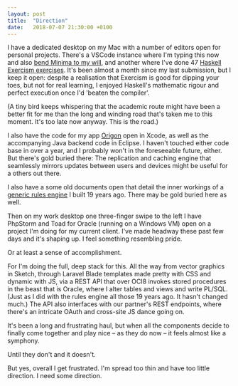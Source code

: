 ```yaml
---
layout: post
title:  "Direction"
date:   2018-07-07 21:30:00 +0100
---
```

I have a dedicated desktop on my Mac with a number of editors open for personal projects. There's a VSCode instance where I'm typing this now and also [bend Minima to my will](https://andersblehr.github.io/under-construction/), and another where I've done 47 [Haskell Exercism exercises](http://exercism.io/andersblehr). It's been almost a month since my last submission, but I keep it open: despite a realisation that Exercism is good for dipping your toes, but not for real learning, I enjoyed Haskell's mathematic rigour and perfect execution once I'd 'beaten the compiler'.

(A tiny bird keeps whispering that the academic route might have been a better fit for me than the long and winding road that's taken me to this moment. It's too late now anyway. This is the road.)

I also have the code for my app [Origon](https://github.com/andersblehr/Scrapbook#origon---shared-contact-lists-2015) open in Xcode, as well as the accompanying Java backend code in Eclipse. I haven't touched either code base in over a year, and I probably won't in the foreseeable future, either. But there's gold buried there: The replication and caching engine that seamlessly mirrors updates between users and devices might be useful for a others out there.

I also have a some old documents open that detail the inner workings of a [generic rules engine](https://github.com/andersblehr/Scrapbook#reactive-rules-engine-1999) I built 19 years ago. There may be gold buried here as well.

Then on my work desktop one three-finger swipe to the left I have PhpStorm and Toad for Oracle (running on a Windows VM) open on a project I'm doing for my current client. I've made headway these past few days and it's shaping up. I feel something resembling pride.

Or at least a sense of accomplishment.

For I'm doing the full, deep stack for this. All the way from vector graphics in Sketch, through Laravel Blade templates made pretty with CSS and dynamic with JS, via a REST API that over OCI8 invokes stored procedures in the beast that is Oracle, where I alter tables and views and write PL/SQL. (Just as I did with the rules engine all those 19 years ago. It hasn't changed much.) The API also interfaces with our partner's REST endpoints, where there's an intricate OAuth and cross-site JS dance going on.

It's been a long and frustrating haul, but when all the components decide to finally come together and play nice – as they do now – it feels almost like a symphony.

Until they don't and it doesn't.

But yes, overall I get frustrated. I'm spread too thin and have too little direction. I need some direction.